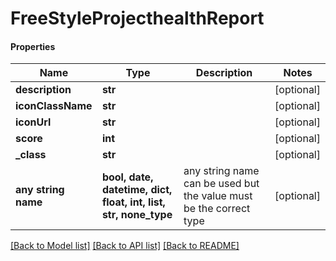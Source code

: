 # FreeStyleProjecthealthReport

#### Properties
Name | Type | Description | Notes
------------ | ------------- | ------------- | -------------
**description** | **str** |  | [optional] 
**iconClassName** | **str** |  | [optional] 
**iconUrl** | **str** |  | [optional] 
**score** | **int** |  | [optional] 
**_class** | **str** |  | [optional] 
**any string name** | **bool, date, datetime, dict, float, int, list, str, none_type** | any string name can be used but the value must be the correct type | [optional]

[[Back to Model list]](../README.md#documentation-for-models) [[Back to API list]](../README.md#documentation-for-api-endpoints) [[Back to README]](../README.md)

